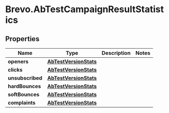 # Brevo.AbTestCampaignResultStatistics

## Properties
Name | Type | Description | Notes
------------ | ------------- | ------------- | -------------
**openers** | [**AbTestVersionStats**](AbTestVersionStats.md) |  | 
**clicks** | [**AbTestVersionStats**](AbTestVersionStats.md) |  | 
**unsubscribed** | [**AbTestVersionStats**](AbTestVersionStats.md) |  | 
**hardBounces** | [**AbTestVersionStats**](AbTestVersionStats.md) |  | 
**softBounces** | [**AbTestVersionStats**](AbTestVersionStats.md) |  | 
**complaints** | [**AbTestVersionStats**](AbTestVersionStats.md) |  | 


